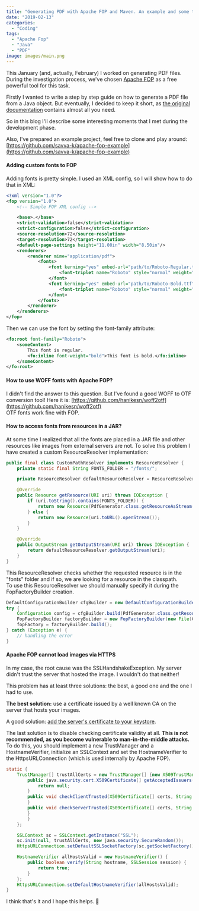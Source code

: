 ```yaml
---
title: "Generating PDF with Apache FOP and Maven. An example and some tricks."
date: "2019-02-13"
categories:
  - "Coding"
tags:
  - "Apache Fop"
  - "Java"
  - "PDF"
image: images/main.png
---
```


This January (and, actually, February) I worked on generating PDF files. During the investigation process, we've chosen [Apache FOP](https://xmlgraphics.apache.org/fop/) as a free powerful tool for this task.

Firstly I wanted to write a step by step guide on how to generate a PDF file from a Java object. But eventually, I decided to keep it short, as [the original documentation](https://xmlgraphics.apache.org/fop/quickstartguide.html) contains almost all you need.

So in this blog I'll describe some interesting moments that I met during the development phase.

Also, I've prepared an example project, feel free to clone and play around:  
[https://github.com/savva-k/apache-fop-example](https://github.com/savva-k/apache-fop-example)

#### Adding custom fonts to FOP

Adding fonts is pretty simple. I used an XML config, so I will show how to do that in XML:

```xml
<?xml version="1.0"?>
<fop version="1.0">
    <!-- Simple FOP XML config -->

    <base>.</base>
    <strict-validation>false</strict-validation>
    <strict-configuration>false</strict-configuration>
    <source-resolution>72</source-resolution>
    <target-resolution>72</target-resolution>
    <default-page-settings height="11.00in" width="8.50in"/>
    <renderers>
        <renderer mime="application/pdf">
            <fonts>
                <font kerning="yes" embed-url="path/to/Roboto-Regular.ttf" embedding-mode="subset">
                    <font-triplet name="Roboto" style="normal" weight="normal"/>
                </font>
                <font kerning="yes" embed-url="path/to/Roboto-Bold.ttf" embedding-mode="subset">
                    <font-triplet name="Roboto" style="normal" weight="Bold"/>
                </font>
            </fonts>
        </renderer>
    </renderers>
</fop>
```

Then we can use the font by setting the font-family attribute:

```xml
<fo:root font-family="Roboto">
    <someContent>
        This font is regular.
        <fo:inline font-weight="bold">This font is bold.</fo:inline>
    </someContent>
</fo:root>
```

#### How to use WOFF fonts with Apache FOP?

I didn't find the answer to this question. But I've found a good WOFF to OTF conversion tool! Here it is: [https://github.com/hanikesn/woff2otf](https://github.com/hanikesn/woff2otf)  
OTF fonts work fine with FOP.

#### How to access fonts from resources in a JAR?

At some time I realized that all the fonts are placed in a JAR file and other resources like images from external servers are not. To solve this problem I have created a custom ResourceResolver implementation:

```java
public final class CustomPathResolver implements ResourceResolver {
    private static final String FONTS_FOLDER = "/fonts/";

    private ResourceResolver defaultResourceResolver = ResourceResolverFactory.createDefaultResourceResolver();

    @Override
    public Resource getResource(URI uri) throws IOException {
        if (uri.toString().contains(FONTS_FOLDER)) {
            return new Resource(PdfGenerator.class.getResourceAsStream(FONTS_FOLDER + FilenameUtils.getName(uri.toString())));
        } else {
            return new Resource(uri.toURL().openStream());
        }
    }

    @Override
    public OutputStream getOutputStream(URI uri) throws IOException {
        return defaultResourceResolver.getOutputStream(uri);
    }
}
```

This ResourceResolver checks whether the requested resource is in the "fonts" folder and if so, we are looking for a resource in the classpath.  
To use this ResourceResolver we should manually specify it during the FopFactoryBuilder creation.

```java
DefaultConfigurationBuilder cfgBuilder = new DefaultConfigurationBuilder();
try {
    Configuration config = cfgBuilder.build(PdfGenerator.class.getResourceAsStream(CONFIG_FOP_XML));
    FopFactoryBuilder factoryBuilder = new FopFactoryBuilder(new File(CURRENT_DIR).toURI(), new CustomPathResolver()).setConfiguration(config);
    fopFactory = factoryBuilder.build();
} catch (Exception e) {
    // handling the error
}
```

#### Apache FOP cannot load images via HTTPS

In my case, the root cause was the SSLHandshakeException. My server didn't trust the server that hosted the image. I wouldn't do that neither!

This problem has at least three solutions: the best, a good one and the one I had to use.

**The best solution:** use a certificate issued by a well known CA on the server that hosts your images.

A good solution: [add the server's certificate to your keystore](https://docs.oracle.com/javase/tutorial/security/toolsign/rstep2.html).

The last solution is to disable checking certificate validity at all. **This is not recommended, as you become vulnerable to man-in-the-middle attacks.**  
To do this, you should implement a new TrustManager and a HostnameVerifier, initialize an SSLContext and set the HostnameVerifier to the HttpsURLConnection (which is used internally by Apache FOP).

```java
static {
    TrustManager[] trustAllCerts = new TrustManager[] {new X509TrustManager() {
        public java.security.cert.X509Certificate[] getAcceptedIssuers() {
            return null;
        }
        public void checkClientTrusted(X509Certificate[] certs, String authType) {
        }
        public void checkServerTrusted(X509Certificate[] certs, String authType) {
        }
        }
    };

    SSLContext sc = SSLContext.getInstance("SSL");
    sc.init(null, trustAllCerts, new java.security.SecureRandom());
    HttpsURLConnection.setDefaultSSLSocketFactory(sc.getSocketFactory());

    HostnameVerifier allHostsValid = new HostnameVerifier() {
        public boolean verify(String hostname, SSLSession session) {
            return true;
        }
    };
    HttpsURLConnection.setDefaultHostnameVerifier(allHostsValid);
}
```

I think that's it and I hope this helps. 🙂
